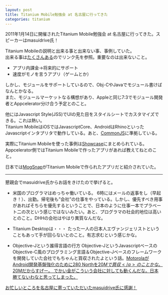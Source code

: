 ```yaml
---
layout: post
title: Titanium Mobile勉強会 at 名古屋に行ってきた
categories: titanium
---
```

2011年1月14日に開催されたTitanium Mobile勉強会 at 名古屋に行ってきた。スピーカーはmasuidrive氏！

Titanium Mobileの説明と出来る事と出来ない事、事例していた。<br />出来る事は<a target="_blank" href="http://www.appcelerator.com/products/titanium-mobile-application-development/">たくさんある</a>のでリンク先を参照。重要なのは出来ないこと。

* アプリ内課金→将来的にサポート
* 速度がモノを言うアプリ（ゲームとか）

しかし、モジュールをサポートしているので、Obj-CやJavaでモジュール書けばなんとかなる。<br />また、モジュールマーケットなる構想があり、Appleと同じ7:3でモジュール開発者とAppcelerator分け合う予定とのこと。

他にはJavascript Style(JSS)でUIの見た目をスタイルシートでカスタマイズできる。これは熱い。<br />Titanium MobileはiOSではJavascriptCore、AndroidはRhinoといったJavascriptインタプリタで動作している。あと、<a target="_blank" href="http://www.commonjs.org/">CommonJS</a>に準拠している。

実際にTitanium Mobileを使った事例は<a target="_blank" href="http://www.appcelerator.com/showcase/applications-showcase/">Showcase</a>にまとめられている。Appcelerator側ではTitanium Mobileで作ったアプリがあれば教えてねとのこと。

日本では<a target="_blank" href="http://mogsnap.jp/">MogSnap</a>がTitanium Mobileで作られたアプリだと紹介されていた。

---
懇親会でmasuidrive氏からお話をきけたので挙げると。

* 米国のプログラマはめっちゃ働いている。  6時にはメールの返事をし（早起き！）、出勤。帰宅後も”会社”の仕事をやっている。しかし、優先すべき用事があればそちらを優先するということで、日本のように仕事一本でプラベート二の次という感じではないみたい。あと、プログラマの社会的地位は高いとのこと。DHHの会社はやはり異質なんだな。

* Titanium Desktopは・・・  たった一人の日本人エヴァンジェリストということもあって手が回らないとのこと。有志求むという感じかな。

* Objective-Jという誰得言語の行方  Objective-JというJavascriptベースのObjective-C風のプログラミング言語＆Objective-Jベースのフレームワークを開発していた会社でもちゃんと買収されたよという話。<a title="MotorolaがAndroid開発基盤強化のために280 Northを$20Mで買収" href="http://jp.techcrunch.com/archives/20100824motorola-snaps-up-280-north-for-20-million/">MotorolaがAndroid開発基盤強化のために280 Northを$20Mで買収</a>のことかな。$20Mだからすげー。  でかい金がこういう会社に対しても動くんだな。日本勝てないわなと思ってしまった。

お忙しいところを名古屋に寄っていただいたmasuidrive氏に感謝！ 
